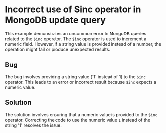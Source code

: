 # Incorrect use of $inc operator in MongoDB update query
This example demonstrates an uncommon error in MongoDB queries related to the `$inc` operator. The `$inc` operator is used to increment a numeric field. However, if a string value is provided instead of a number, the operation might fail or produce unexpected results.

## Bug
The bug involves providing a string value ('1' instead of 1) to the `$inc` operator. This leads to an error or incorrect result because `$inc` expects a numeric value.

## Solution
The solution involves ensuring that a numeric value is provided to the `$inc` operator. Correcting the code to use the numeric value `1` instead of the string '1' resolves the issue.